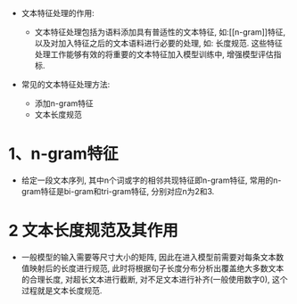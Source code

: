 
- 文本特征处理的作用:
    
    - 文本特征处理包括为语料添加具有普适性的文本特征, 如:[[n-gram]]特征, 以及对加入特征之后的文本语料进行必要的处理, 如: 长度规范. 这些特征处理工作能够有效的将重要的文本特征加入模型训练中, 增强模型评估指标.
- 常见的文本特征处理方法:
    
    - 添加n-gram特征
    - 文本长度规范

# 1、n-gram特征
- 给定一段文本序列, 其中n个词或字的相邻共现特征即n-gram特征, 常用的n-gram特征是bi-gram和tri-gram特征, 分别对应n为2和3.


# 2 文本长度规范及其作用

- 一般模型的输入需要等尺寸大小的矩阵, 因此在进入模型前需要对每条文本数值映射后的长度进行规范, 此时将根据句子长度分布分析出覆盖绝大多数文本的合理长度, 对超长文本进行截断, 对不足文本进行补齐(一般使用数字0), 这个过程就是文本长度规范.